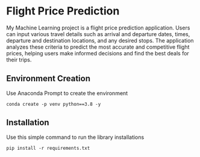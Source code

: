 
# Flight Price Prediction

My Machine Learning project is a flight price prediction application. Users can input various travel details such as arrival and departure dates, times, departure and destination locations, and any desired stops. The application analyzes these criteria to predict the most accurate and competitive flight prices, helping users make informed decisions and find the best deals for their trips.


## Environment Creation

Use Anaconda Prompt to create the environment

```
conda create -p venv python==3.8 -y
```
    
## Installation

Use this simple command to run the library installations

```
pip install -r requirements.txt
```